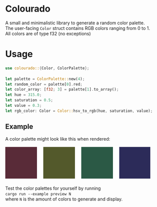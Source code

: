 # Colourado  

A small and minimalistic library to generate a random color palette.  
The user-facing `Color` struct contains RGB colors ranging from 0 to 1.  
All colors are of type f32 (no exceptions)  

# Usage

```rust
use colourado::{Color, ColorPalette};

let palette = ColorPalette::new(4);
let random_color = palette[0].red;
let color_array: [f32; 3] = palette[1].to_array();
let hue = 315.0;
let saturation = 0.5;
let value = 0.3;
let rgb_color: Color = Color::hsv_to_rgb(hue, saturation, value);
```

## Example  

A color palette might look like this when rendered:  

![Example image](https://raw.githubusercontent.com/BrandtM/colourado/master/examples/example.png)  

Test the color palettes for yourself by running  
`cargo run --example preview N`  
where `N` is the amount of colors to generate and display.